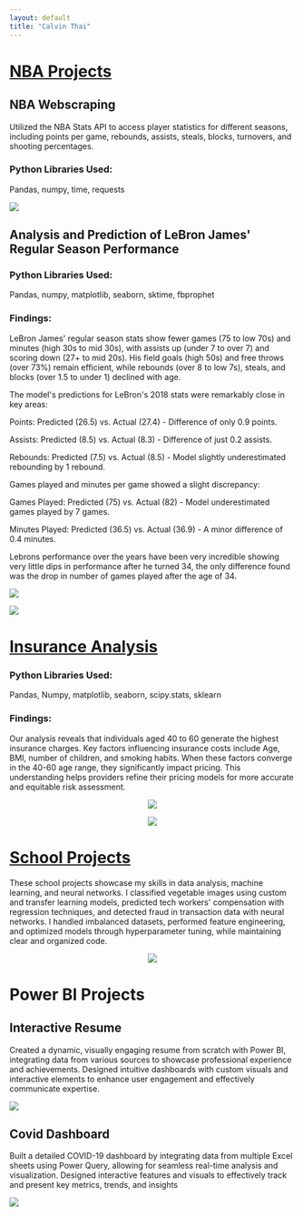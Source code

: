 ```yaml
---
layout: default
title: "Calvin Thai"
---
```


# [NBA Projects](https://github.com/calvint13/NBA_Project)

## NBA Webscraping

Utilized the NBA Stats API to access player statistics for different seasons, including points per game, rebounds, assists, steals, blocks, turnovers, and shooting percentages.

### Python Libraries Used:
Pandas, numpy, time, requests

![](Images/NBA_Data_sample.JPG) 

## Analysis and Prediction of LeBron James' Regular Season Performance

### Python Libraries Used:

Pandas, numpy, matplotlib, seaborn, sktime, fbprophet

### Findings:

LeBron James' regular season stats show fewer games (75 to low 70s) and minutes (high 30s to mid 30s), with assists up (under 7 to over 7) and scoring down (27+ to mid 20s). His field goals (high 50s) and free throws (over 73%) remain efficient, while rebounds (over 8 to low 7s), steals, and blocks (over 1.5 to under 1) declined with age.

The model's predictions for LeBron's 2018 stats were remarkably close in key areas:

Points: Predicted (26.5) vs. Actual (27.4) - Difference of only 0.9 points.

Assists: Predicted (8.5) vs. Actual (8.3) - Difference of just 0.2 assists.

Rebounds: Predicted (7.5) vs. Actual (8.5) - Model slightly underestimated rebounding by 1 rebound.

Games played and minutes per game showed a slight discrepancy:

Games Played: Predicted (75) vs. Actual (82) - Model underestimated games played by 7 games.

Minutes Played: Predicted (36.5) vs. Actual (36.9) - A minor difference of 0.4 minutes.

Lebrons performance over the years have been very incredible showing very little dips in performance after he turned 34, the only difference found was the drop in number of games played after the age of 34.


![](Images/LeBron_Stats.JPG) 

![](Images/LeBron_Points_Prediction.JPG)


# [Insurance Analysis](https://github.com/calvint13/Insurance_Project)

### Python Libraries Used:

Pandas, Numpy, matplotlib, seaborn, scipy.stats, sklearn

### Findings:

Our analysis reveals that individuals aged 40 to 60 generate the highest insurance charges. Key factors influencing insurance costs include Age, BMI, number of children, and smoking habits. When these factors converge in the 40-60 age range, they significantly impact pricing. This understanding helps providers refine their pricing models for more accurate and equitable risk assessment.


<p align="center">
  <img src = "Images/Insurance_corr.JPG">
</p>

<p align="center">
  <img src = "Images/Charges_by_Age.JPG">
</p>



# [School Projects](https://github.com/calvint13/School_Projects)

These school projects showcase my skills in data analysis, machine learning, and neural networks. I classified vegetable images using custom and transfer learning models, predicted tech workers' compensation with regression techniques, and detected fraud in transaction data with neural networks. I handled imbalanced datasets, performed feature engineering, and optimized models through hyperparameter tuning, while maintaining clear and organized code.


<p align="center">
  <img src = "Images/School_Projects.JPG">
</p>


# Power BI Projects

## Interactive Resume

Created a dynamic, visually engaging resume from scratch with Power BI, integrating data from various sources to showcase professional experience and achievements. Designed intuitive dashboards with custom visuals and interactive elements to enhance user engagement and effectively communicate expertise.

![](Images/Resume_Dashboard.JPG)

## Covid Dashboard

Built a detailed COVID-19 dashboard by integrating data from multiple Excel sheets using Power Query, allowing for seamless real-time analysis and visualization. Designed interactive features and visuals to effectively track and present key metrics, trends, and insights

![](Images/Covid_Dashboard.JPG)
